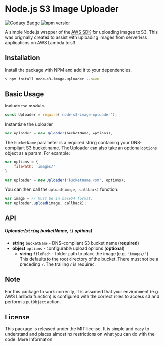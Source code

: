 # Node.js S3 Image Uploader
[![Codacy Badge](https://api.codacy.com/project/badge/Grade/fce975cfdd5e4ceabe55350542398c87)](https://app.codacy.com/app/sean_13/node-s3-image-uploader?utm_source=github.com&utm_medium=referral&utm_content=seanvm/node-s3-image-uploader&utm_campaign=Badge_Grade_Dashboard) [![npm version](https://badge.fury.io/js/node-s3-image-uploader.svg)](https://www.npmjs.com/package/node-s3-image-uploader)

A simple Node.js wrapper of the [AWS SDK](https://aws.amazon.com/sdk-for-node-js/) for uploading images to S3. This was originally created to assist with uploading images from serverless applications on AWS Lambda to s3.

## Installation

Install the package with NPM and add it to your dependencies.

```bash
$ npm install node-s3-image-uploader --save
```

## Basic Usage

Include the module.

```javascript
const Uploader = require('node-s3-image-uploader');
```

Instantiate the uploader

```javascript
var uploader = new Uploader(bucketName, options);
```

The `bucketName` parameter is a required string containing your DNS-compliant S3 bucket name. The Uploader can also take an optional `options` object as a param. For example:

```javascript
var options = {
    filePath: 'images/'
}

var uploader = new Uploader('bucketname.com', options);
```

You can then call the `upload(image, callback)` function:

```javascript
var image = // Must be in base64 format;
var uploader.upload(image, callback);
```

## API

##### Uploader(`string` bucketName, `{}` options)

  * **string** `bucketName` - DNS-compliant S3 bucket name (**required**)
  * **object** `options` - configurable upload options  (**optional**)
    * **string** `filePath` - folder path to place the image (e.g. `'images/'`). This defaults to the root directory of the bucket. There must not be a preceding `/`. The trailing `/` is required.
 

## Note
For this package to work correctly, it is assumed that your environment (e.g. AWS Lambda function) is configured with the correct roles to access s3 and perform a `putObject` action.

## License

This package is released under the MIT license. It is simple and easy to understand and places almost no restrictions on what you can do with the code. More Information